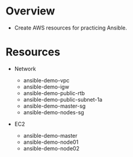# Overview
- Create AWS resources for practicing Ansible.

# Resources
- Network
    - ansible-demo-vpc
    - ansible-demo-igw
    - ansible-demo-public-rtb
    - ansible-demo-public-subnet-1a
    - ansible-demo-master-sg
    - ansible-demo-nodes-sg

- EC2
    - ansible-demo-master
    - ansible-demo-node01
    - ansible-demo-node02
